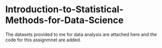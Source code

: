 # Introduction-to-Statistical-Methods-for-Data-Science

The datasets provided to me for data analysis are attached here and the code for this assignmnet are added.
